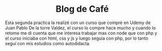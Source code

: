 <h1 align="center">
  Blog de Café
</h1>

Esta segunda practica la realizé con un curso que compré en Udemy de Juan Pablo De la torre Valdez, el curso lo compre hace mucho y cuando lo retome me di cuenta que me interesa trabajar mas con node que con php y el curso iniciaba con html, css y js y luego seguia con php, por lo tanto seguí con mis estudios como autodidacta.

